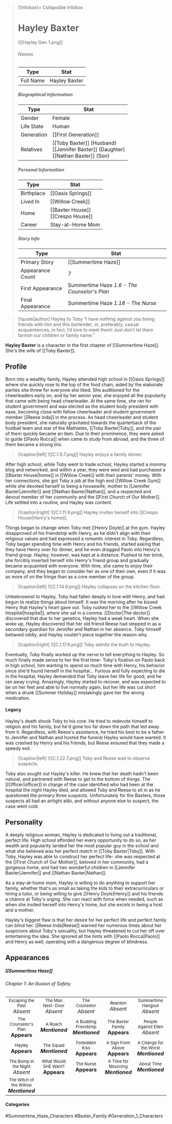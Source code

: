 > [!infobox]+ Collapsible Infobox
> # Hayley Baxter
> ![[Hayley Gen 1.png]] 
> ###### Names 
> | Type | Stat | 
> | ---- | ---- | 
> | Full Name | Hayley Baxter | 
>
> ##### Biographical Information
> | Type | Stat | 
> | ---- | ---- | 
> | Gender | Female | 
> | Life State | Human |
> | Generation | [[First Generation]] |
> | Relatives | [[Toby Baxter]] (Husband)<br>[[Jennifer Baxter]] (Daughter)<br>[[Nathan Baxter]] (Son)
> 
> ##### Personal Information
> | Type | Stat | 
> | ---- | ---- | 
> | Birthplace |[[Oasis Springs]]| 
> | Lived In |[[Willow Creek]]| 
> | Home |[[Baxter House]]<br>[[Crespo House]]| 
> | Career | Stay-at-Home Mom | 
> 
> ##### Story Info
> | Type | Stat | 
> | ---- | ---- | 
> | Primary Story | [[Summertime Haze]] | 
> | Appearance Count | 7 | 
> | First Appearance | Summertime Haze *1.6 - The Counselor's Plan*
> | Final Appearance | Summertime Haze *1.18 - The Nurse*

> [!quote|author] Hayley to Toby
> “I have nothing against *you* being friends with him and this bartender, or, preferably, casual acquaintances, in fact, I’d love to meet them! Just don’t let them tarnish our children or family name.”

**Hayley Baxter** is a character in the first chapter of [[Summertime Haze]]. She's the wife of [[Toby Baxter]].

## Profile
Born into a wealthy family, Hayley attended high school in [[Oasis Springs]] where she quickly rose to the top of the food chain, aided by the elaborate parties she threw for everyone she liked. She auditioned for the cheerleaders early on, and by her senior year, she enjoyed all the popularity that came with being head cheerleader. At the same time, she ran for student government and was elected as the student body president with ease, becoming close with fellow cheerleader and student government member [[Reese Inda]] in the process. As head cheerleader and student body president, she naturally gravitated towards the quarterback of the football team and star of the Mathletes, [[Toby Baxter|Toby]], and the pair of them quickly became an item. Due to their prominence, they were asked to guide [[Paolo Rocca]] when came to study from abroad, and the three of them became a strong trio.

> [!caption|left]
> ![[C.1.9.7.png]] 
> Hayley enjoys a family dinner.

After high school, while Toby went to trade school, Hayley started a mommy blog and networked, and within a year, they were wed and had purchased a [[Baxter House|home]] in [[Willow Creek]] with their parents' money. With her connections, she got Toby a job at the high end [[Willow Creek Gym]] while she devoted herself to being a housewife, mother to [[Jennifer Baxter|Jennifer]] and [[Nathan Baxter|Nathan]], and a respected and devout member of her community and the [[First Church of Our Mother]]. Life settled into a routine, and Hayley was content.

> [!caption|right]
> ![[C.1.11.9.png]] 
> Hayley invites herself into [[Crespo House|Henry's home]].

Things began to change when Toby met [[Henry Doyle]] at the gym. Hayley disapproved of his friendship with Henry, as he didn't align with their religious values and had expressed a romantic interest in Toby. Regardless, Toby began spending time with Henry and his friends, started asking that they have Henry over for dinner, and he even dragged Paolo into Henry's friend group. Hayley, however, was kept at a distance. Pushed to her brink, she forcibly inserted herself into Henry's friend group and gradually became acquainted with everyone. With time, she came to enjoy their company, and they began to consider her as one of their own, even if it was as more of on the fringe than as a core member of the group.

> [!caption|left]
> ![[C.1.14.9.png]] 
> Hayley collapses on the kitchen floor.

Unbeknownst to Hayley, Toby had fallen deeply in love with Henry, and had begun to realize things about himself. It was the morning after he kissed Henry that Hayley's heart gave out. Toby rushed her to the [[Willow Creek Hospital|hospital]], where she sat in a comma. [[Doctor|The doctor]] discovered that due to her genetics, Hayley had a weak heart. When she woke up, Hayley discovered that her old friend Reese had stepped in as a secondary guardian for Jennifer and Nathan in her absence. Toby himself behaved oddly, and Hayley couldn't piece together the reason why.

> [!caption|right]
> ![[C.1.17.6.png]] 
> Toby admits the truth to Hayley.

Eventually, Toby finally worked up the nerve to tell everything to Hayley. So much finally made sense to her the first time- Toby's fixation on Paolo back in high school, him wanting to spend so much time with Henry, his behavior since she'd found herself in the hospital... Furious and fully expecting to die in the hospital, Hayley demanded that Toby leave her life for good, and he ran away crying. Amazingly, Hayley started to recover, and was expected to be on her feet and able to live normally again, but her life was cut short when a drunk [[Summer Holiday]] mistakingly gave her the wrong medication.

#### Legacy
Hayley's death shook Toby to his core. He tried to redevote himself to religion and his family, but he'd gone too far down the path that led away from it. Regardless, with Reese's assistance, he tried his best to be a father to Jennifer and Nathan and hosted the funeral Hayley would have wanted. It was crashed by Henry and his friends, but Reese ensured that they made a speedy exit.

> [!caption|left]
> ![[C.1.22.7.png]] 
> Toby and Reese wait to observe suspects.

Toby also sought out Hayley's killer. He knew that her death hadn't been natural, and partnered with Reese to get to the bottom of things. The [[Officer|officer]] in charge of the case identified who had been at the hospital the night Hayley died, and allowed Toby and Reese to sit in as he questioned the primary three suspects. Unfortunately for the Baxters, those suspects all had an airtight alibi, and without anyone else to suspect, the case went cold.

## Personality
A deeply religious woman, Hayley is dedicated to living out a traditional, perfect life. High school afforded her every opportunity to do so, as her wealth and popularity landed her the most popular guy in the school and what she believed was her perfect match in [[Toby Baxter|Toby]]. With Toby, Hayley was able to construct her perfect life- she was respected at the [[First Church of Our Mother]], beloved in her community, had a gorgeous home, and had two wonderful children in [[Jennifer Baxter|Jennifer]] and [[Nathan Baxter|Nathan]].

As a stay-at-home mom, Hayley is willing to do anything to support her family, whether that's as small as taking the kids to their extracurriculars or hiring a tutor, or being willing to give [[Henry Doyle|Henry]] and his friends a chance at Toby's urging. She can react with force when needed, such as when she invited herself into Henry's home, but she excels in being a host and a mother.

Hayley's biggest flaw is that her desire for her perfect life and perfect family can blind her. [[Reese Inda|Reese]] warned her numerous times about her suspicions about Toby's sexuality, but Hayley threatened to cut her off over entertaining the idea. She ignored all the hints with [[Paolo Rocca|Paolo]] and Henry as well, operating with a dangerous degree of blindness.

## Appearances
##### [[Summertime Haze]]
###### Chapter 1: An Illusion of Safety

|                                                                       |     |     |     |     |
| --------------------------------------------------------------------- | --- | --- | --- | --- |
| <center><font size=2>Escaping the Past<br><font size=3>*Absent*  | <center><font size=2>The Man Next-Door<br><font size=3>*Absent* | <center><font size=2>The Counselor<br><font size=3>*Absent* | <center><font size=2>Reardon<br><font size=3>*Absent* | <center><font size=2>Summertime Hangout<br><font size=3>*Absent* |
| <center><font size=2>The Counselor's Plan<br><font size=3>**Appears**  | <center><font size=2>A Roach<br><font size=3>***Mentioned*** | <center><font size=2>A Budding Friendship<br><font size=3>***Mentioned*** | <center><font size=2>The Baxter Family<br><font size=3>**Appears** | <center><font size=2>People Against Ellen<br><font size=3>*Absent* |
| <center><font size=2>Hayley<br><font size=3>**Appears**  | <center><font size=2>The Squad<br><font size=3>***Mentioned*** | <center><font size=2>Forbidden Kiss<br><font size=3>**Appears** | <center><font size=2>A Sign From Above<br><font size=3>**Appears** | <center><font size=2>A Change for the Worst<br><font size=3>***Mentioned***|
| <center><font size=2>The Bump in the Night<br><font size=3>*Absent*  | <center><font size=2>What Would SHE Want?<br><font size=3>**Appears** | <center><font size=2>The Nurse<br><font size=3>**Appears** | <center><font size=2>A Time for Mourning<br><font size=3>***Mentioned*** | <center><font size=2>About Time<br><font size=3>***Mentioned*** |
| <center><font size=2>The Witch of the Willow<br><font size=3>***Mentioned***  |
#### Categories
#Summertime_Haze_Characters #Baxter_Family #Generation_1_Characters